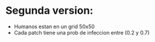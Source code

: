 # Segunda version:
- Humanos estan en un grid 50x50
- Cada patch tiene una prob de infeccion entre (0.2 y 0.7)
